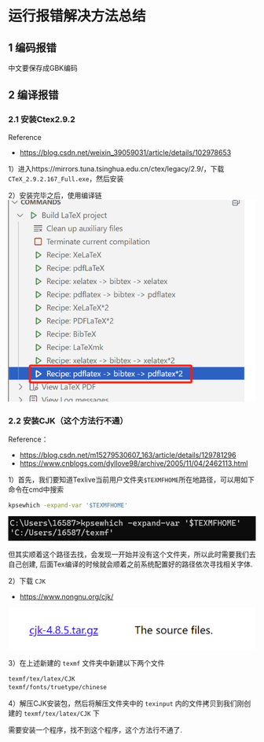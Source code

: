 # 运行报错解决方法总结

## 1 编码报错
中文要保存成GBK编码

## 2 编译报错
### 2.1 安装Ctex2.9.2

Reference
- https://blog.csdn.net/weixin_39059031/article/details/102978653

1）进入https://mirrors.tuna.tsinghua.edu.cn/ctex/legacy/2.9/，下载 `CTeX_2.9.2.167_Full.exe`，然后安装

2）安装完毕之后，使用编译链
![alt text](pic\compile.png)

### 2.2 安装CJK（这个方法行不通）

Reference：
- https://blog.csdn.net/m15279530607_163/article/details/129781296
- https://www.cnblogs.com/dyllove98/archive/2005/11/04/2462113.html

1）首先，我们要知道Texlive当前用户文件夹`$TEXMFHOME`所在地路径，可以用如下命令在cmd中搜索

```bash
kpsewhich -expand-var '$TEXMFHOME'
```
![alt text](pic\texmf_path.png)

但其实顺着这个路径去找，会发现一开始并没有这个文件夹，所以此时需要我们去自己创建, 后面Tex编译的时候就会顺着之前系统配置好的路径依次寻找相关字体.

2）下载 `CJK`

- https://www.nongnu.org/cjk/

![alt text](pic\cjk_download.png)

3）在上述新建的 `texmf` 文件夹中新建以下两个文件

```bash
texmf/tex/latex/CJK
texmf/fonts/truetype/chinese
```

4）解压CJK安装包，然后将解压文件夹中的 `texinput` 内的文件拷贝到我们刚创建的 `texmf/tex/latex/CJK` 下

需要安装一个程序，找不到这个程序，这个方法行不通了.

